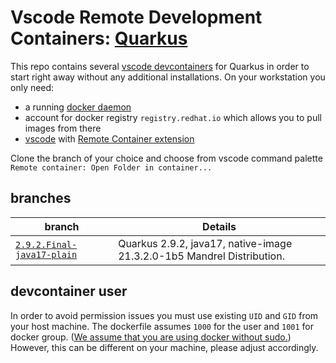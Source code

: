 # Vscode Remote Development Containers: [Quarkus](https://quarkus.io)

This repo contains several [vscode devcontainers](https://code.visualstudio.com/docs/remote/containers) for Quarkus in order to start right away without any additional installations. On your workstation you only need:

- a running [docker daemon](https://www.docker.com/)
- account for docker registry `registry.redhat.io` which allows you to pull images from there
- [vscode](https://code.visualstudio.com/) with [Remote Container extension](https://code.visualstudio.com/docs/remote/containers-tutorial)

Clone the branch of your choice and choose from vscode command palette `Remote container: Open Folder in container...`

## branches

| branch | Details |
| ------ | ------- |
| [`2.9.2.Final-java17-plain`](https://github.com/alitari/vscode-remote-quarkus/tree/2.9.2.Final-java17-plain) | Quarkus 2.9.2, java17, native-image 21.3.2.0-1b5 Mandrel Distribution.|

## devcontainer user

In order to avoid permission issues you must use existing `UID` and `GID` from your host machine. The dockerfile assumes `1000` for the user and `1001` for docker group. ([We assume that you are using docker without sudo.](https://docs.docker.com/engine/install/linux-postinstall/#manage-docker-as-a-non-root-user)) However, this can be different on your machine, please adjust accordingly.
